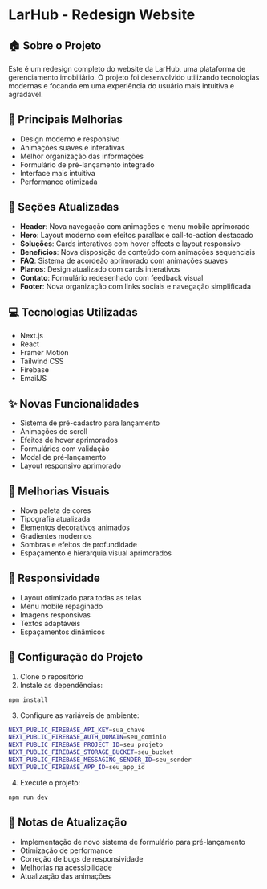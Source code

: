 # LarHub - Redesign Website

## 🏠 Sobre o Projeto
Este é um redesign completo do website da LarHub, uma plataforma de gerenciamento imobiliário. O projeto foi desenvolvido utilizando tecnologias modernas e focando em uma experiência do usuário mais intuitiva e agradável.

## 🎯 Principais Melhorias
- Design moderno e responsivo
- Animações suaves e interativas
- Melhor organização das informações
- Formulário de pré-lançamento integrado
- Interface mais intuitiva
- Performance otimizada

## 🚀 Seções Atualizadas
- **Header**: Nova navegação com animações e menu mobile aprimorado
- **Hero**: Layout moderno com efeitos parallax e call-to-action destacado
- **Soluções**: Cards interativos com hover effects e layout responsivo
- **Benefícios**: Nova disposição de conteúdo com animações sequenciais
- **FAQ**: Sistema de acordeão aprimorado com animações suaves
- **Planos**: Design atualizado com cards interativos
- **Contato**: Formulário redesenhado com feedback visual
- **Footer**: Nova organização com links sociais e navegação simplificada

## 💻 Tecnologias Utilizadas
- Next.js
- React
- Framer Motion
- Tailwind CSS
- Firebase
- EmailJS

## ✨ Novas Funcionalidades
- Sistema de pré-cadastro para lançamento
- Animações de scroll
- Efeitos de hover aprimorados
- Formulários com validação
- Modal de pré-lançamento
- Layout responsivo aprimorado

## 🎨 Melhorias Visuais
- Nova paleta de cores
- Tipografia atualizada
- Elementos decorativos animados
- Gradientes modernos
- Sombras e efeitos de profundidade
- Espaçamento e hierarquia visual aprimorados

## 📱 Responsividade
- Layout otimizado para todas as telas
- Menu mobile repaginado
- Imagens responsivas
- Textos adaptáveis
- Espaçamentos dinâmicos

## 🔧 Configuração do Projeto
1. Clone o repositório
2. Instale as dependências:
```bash
npm install
```
3. Configure as variáveis de ambiente:
```bash
NEXT_PUBLIC_FIREBASE_API_KEY=sua_chave
NEXT_PUBLIC_FIREBASE_AUTH_DOMAIN=seu_dominio
NEXT_PUBLIC_FIREBASE_PROJECT_ID=seu_projeto
NEXT_PUBLIC_FIREBASE_STORAGE_BUCKET=seu_bucket
NEXT_PUBLIC_FIREBASE_MESSAGING_SENDER_ID=seu_sender
NEXT_PUBLIC_FIREBASE_APP_ID=seu_app_id
```
4. Execute o projeto:
```bash
npm run dev
```
## 📝 Notas de Atualização
- Implementação de novo sistema de formulário para pré-lançamento
- Otimização de performance
- Correção de bugs de responsividade
- Melhorias na acessibilidade
- Atualização das animações
